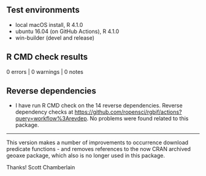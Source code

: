 ## Test environments

* local macOS install, R 4.1.0
* ubuntu 16.04 (on GitHub Actions), R 4.1.0
* win-builder (devel and release)

## R CMD check results

0 errors | 0 warnings | 0 notes

## Reverse dependencies

* I have run R CMD check on the 14 reverse dependencies. Reverse dependency checks at <https://github.com/ropensci/rgbif/actions?query=workflow%3Arevdep>. No problems were found related to this package.

--------

This version makes a number of improvements to occurrence download predicate functions - and removes references to the now CRAN archived geoaxe package, which also is no longer used in this package.

Thanks!
Scott Chamberlain
